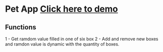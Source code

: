 # Pet App [Click here to demo](https://rumina.github.io/pet-app/)

## Functions

1 - Get ramdom value filled in one of six box
2 - Add and remove new boxes and ramdon value is dynamic with the quantity of boxes.
